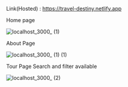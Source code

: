 Link(Hosted) : https://travel-destiny.netlify.app

Home page

![localhost_3000_ (1)](https://github.com/Keerthan-Shetty/Travel-Destiny/assets/148765345/46cdc9ed-fc73-47f1-b611-832d08e6d4c0)

About Page

![localhost_3000_ (1) (1)](https://github.com/Keerthan-Shetty/Travel-Destiny/assets/148765345/fc52e5bc-a333-4e41-a630-be38dd60e3ff)

Tour Page
Search and filter available

![localhost_3000_ (2)](https://github.com/Keerthan-Shetty/Travel-Destiny/assets/148765345/e5364487-1d95-4dd4-aacd-d05ccd62810c)
